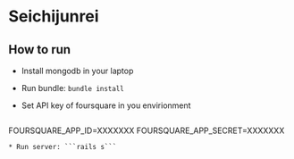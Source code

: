 # Seichijunrei

## How to run

* Install mongodb in your laptop
* Run bundle: ```bundle install```
* Set API key of foursquare in you envirionment

  ```~/.zshrc
FOURSQUARE_APP_ID=XXXXXXX
FOURSQUARE_APP_SECRET=XXXXXXX
  ```
* Run server: ```rails s```
